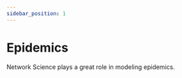 ```yaml
---
sidebar_position: 1
---
```


# Epidemics

Network Science plays a great role in modeling epidemics.


